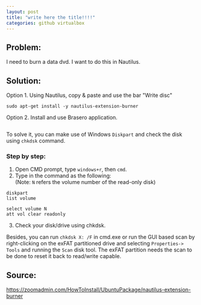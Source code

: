 ```yaml
---
layout: post
title: "write here the title!!!!"
categories: github virtualbox
---
```






## Problem: 

I need to burn a data dvd. I want to do this in Nautilus.

## Solution:

Option 1. Using Nautilus, copy & paste and use the bar "Write disc"

```
sudo apt-get install -y nautilus-extension-burner
```

Option 2. Install and use Brasero application.
```

```

To solve it, you can make use of Windows ```Diskpart``` and check the disk using ```chkdsk``` command.



### Step by step:

1. Open CMD prompt, type ```windows+r```, then ```cmd```.  
2. Type in the command as the following:  
(Note: ```N``` refers the volume number of the read-only disk)

```
diskpart
list volume

select volume N 
att vol clear readonly
```

3. Check your disk/drive using chkdsk.
 
Besides, you can run ```chkdsk X: /F``` in cmd.exe or run the GUI based scan by right-clicking on the exFAT partitioned drive and selecting ```Properties-> Tools``` and running the ```Scan``` disk tool. The exFAT partition needs the scan to be done to reset it back to read/write capable.



## Source:

 <https://zoomadmin.com/HowToInstall/UbuntuPackage/nautilus-extension-burner>
